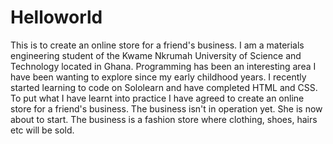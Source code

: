 # Helloworld
This is to create an online store for a friend's business. 
I am a materials engineering student of the Kwame Nkrumah University of Science and Technology located in Ghana. 
Programming has been an interesting area I have been wanting to explore since my early childhood years. I recently started learning to code on Sololearn and have completed HTML and CSS. To put what I have learnt into practice I have agreed to create an online store for a friend's business. The business isn't in operation yet. She is now about to start. The business is a fashion store where clothing, shoes, hairs etc will be sold. 
